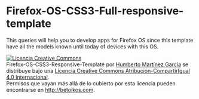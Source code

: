 Firefox-OS-CSS3-Full-responsive-template
========================================

This queries will help you to develop apps for Firefox OS since this template have all the models known until today  of devices with this OS.


<a rel="license" href="http://creativecommons.org/licenses/by-sa/4.0/"><img alt="Licencia Creative Commons" style="border-width:0" src="https://i.creativecommons.org/l/by-sa/4.0/88x31.png" /></a><br /><span xmlns:dct="http://purl.org/dc/terms/" property="dct:title">Firefox-OS-CSS3-Responsive-Template</span> por <a xmlns:cc="http://creativecommons.org/ns#" href="https://github.com/betoikos/Firefox-OS-CSS3-Full-responsive-template" property="cc:attributionName" rel="cc:attributionURL">Humberto Martínez García</a> se distribuye bajo una <a rel="license" href="http://creativecommons.org/licenses/by-sa/4.0/">Licencia Creative Commons Atribución-CompartirIgual 4.0 Internacional</a>.<br />Permisos que vayan más allá de lo cubierto por esta licencia pueden encontrarse en <a xmlns:cc="http://creativecommons.org/ns#" href="http://betoikos.com" rel="cc:morePermissions">http://betoikos.com</a>.